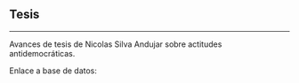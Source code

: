 ## Tesis
-----------------
Avances de tesis de Nicolas Silva Andujar sobre actitudes antidemocráticas.

Enlace a base de datos: 
